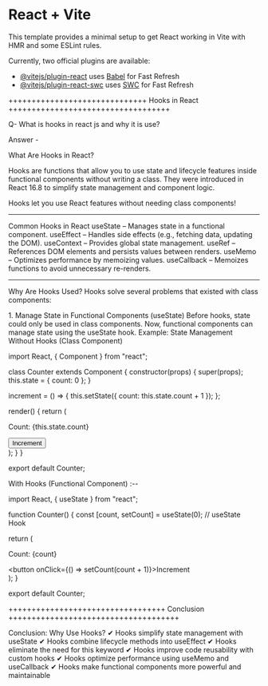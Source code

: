# React + Vite

This template provides a minimal setup to get React working in Vite with HMR and some ESLint rules.

Currently, two official plugins are available:

- [@vitejs/plugin-react](https://github.com/vitejs/vite-plugin-react/blob/main/packages/plugin-react/README.md) uses [Babel](https://babeljs.io/) for Fast Refresh
- [@vitejs/plugin-react-swc](https://github.com/vitejs/vite-plugin-react-swc) uses [SWC](https://swc.rs/) for Fast Refresh



++++++++++++++++++++++++++++++ Hooks in React +++++++++++++++++++++++++++++++++++


Q- What is hooks in react js and why it is use?

Answer -

What Are Hooks in React?

Hooks are functions that allow you to use state and lifecycle features inside functional components without writing a class. They were introduced in React 16.8 to simplify state management and component logic.

Hooks let you use React features without needing class components!


*****************************

Common Hooks in React
useState – Manages state in a functional component.
useEffect – Handles side effects (e.g., fetching data, updating the DOM).
useContext – Provides global state management.
useRef – References DOM elements and persists values between renders.
useMemo – Optimizes performance by memoizing values.
useCallback – Memoizes functions to avoid unnecessary re-renders.

*****************************

Why Are Hooks Used?
Hooks solve several problems that existed with class components:

1️. Manage State in Functional Components (useState)
Before hooks, state could only be used in class components. Now, functional components can manage state using the useState hook.
Example: State Management Without Hooks (Class Component)

import React, { Component } from "react";

class Counter extends Component {
  constructor(props) {
    super(props);
    this.state = { count: 0 };
  }

  increment = () => {
    this.setState({ count: this.state.count + 1 });
  };

  render() {
    return (
      <div>
        <p>Count: {this.state.count}</p>
        <button onClick={this.increment}>Increment</button>
      </div>
    );
  }
}

export default Counter;

With Hooks (Functional Component) :--

import React, { useState } from "react";

function Counter() {
  const [count, setCount] = useState(0); // useState Hook

  return (
    <div>
      <p>Count: {count}</p>
      <button onClick={() => setCount(count + 1)}>Increment</button>
    </div>
  );
}

export default Counter;


++++++++++++++++++++++++++++++++++ Conclusion +++++++++++++++++++++++++++++++++++++

Conclusion: Why Use Hooks?
✔ Hooks simplify state management with useState
✔ Hooks combine lifecycle methods into useEffect
✔ Hooks eliminate the need for this keyword
✔ Hooks improve code reusability with custom hooks
✔ Hooks optimize performance using useMemo and useCallback
✔ Hooks make functional components more powerful and maintainable



